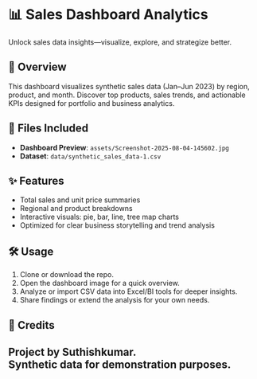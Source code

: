 # 📊 Sales Dashboard Analytics

Unlock sales data insights—visualize, explore, and strategize better.

## 🚀 Overview
This dashboard visualizes synthetic sales data (Jan–Jun 2023) by region, product, and month. Discover top products, sales trends, and actionable KPIs designed for portfolio and business analytics.

## 📁 Files Included
- **Dashboard Preview**: `assets/Screenshot-2025-08-04-145602.jpg`
- **Dataset**: `data/synthetic_sales_data-1.csv`

## ✨ Features
- Total sales and unit price summaries
- Regional and product breakdowns
- Interactive visuals: pie, bar, line, tree map charts
- Optimized for clear business storytelling and trend analysis

## 🛠️ Usage
1. Clone or download the repo.
2. Open the dashboard image for a quick overview.
3. Analyze or import CSV data into Excel/BI tools for deeper insights.
4. Share findings or extend the analysis for your own needs.

## 🤝 Credits
Project by **Suthishkumar**.  
Synthetic data for demonstration purposes.
---

